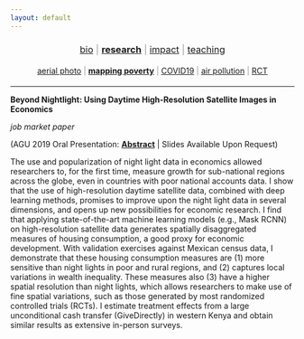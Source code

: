 ```yaml
---
layout: default
---
```


<div align="center">
	<h3 style="color: #999; font-weight: 400;">
	<a href="http://luna-yue-huang.com/index.html">bio</a> | <a href="http://luna-yue-huang.com/research.html"><b>research</b></a> | <a href="http://luna-yue-huang.com/impact.html">impact</a> | <a href="http://luna-yue-huang.com/teaching.html">teaching</a><br>
	</h3>
</div>
<div align="center">
	<h4 style="color: #999; font-weight: 400;">
	<a href="http://luna-yue-huang.com/research-aerial.html">aerial photo</a> | <a href="http://luna-yue-huang.com/research-jmp.html"><b>mapping poverty</b></a> | <a href="http://luna-yue-huang.com/research-covid19.html">COVID19</a> | <a href="http://luna-yue-huang.com/research-pollution.html">air pollution</a> | <a href="http://luna-yue-huang.com/research-rct.html">RCT</a>
	</h4>
</div>

----

__Beyond Nightlight: Using Daytime High-Resolution Satellite Images in Economics__

_job market paper_

(AGU 2019 Oral Presentation: [__Abstract__](https://agu.confex.com/agu/fm19/meetingapp.cgi/Paper/507850) &#124; Slides Available Upon Request)

The use and popularization of night light data in economics allowed researchers to, for the first time, measure growth for sub-national regions across the globe, even in countries with poor national accounts data. I show that the use of high-resolution daytime satellite data, combined with deep learning methods, promises to improve upon the night light data in several dimensions, and opens up new possibilities for economic research. I find that applying state-of-the-art machine learning models (e.g., Mask RCNN) on high-resolution satellite data generates spatially disaggregated measures of housing consumption, a good proxy for economic development. With validation exercises against Mexican census data, I demonstrate that these housing consumption measures are (1) more sensitive than night lights in poor and rural regions, and (2) captures local variations in wealth inequality. These measures also (3) have a higher spatial resolution than night lights, which allows researchers to make use of fine spatial variations, such as those generated by most randomized controlled trials (RCTs). I estimate treatment effects from a large unconditional cash transfer (GiveDirectly) in western Kenya and obtain similar results as extensive in-person surveys.
